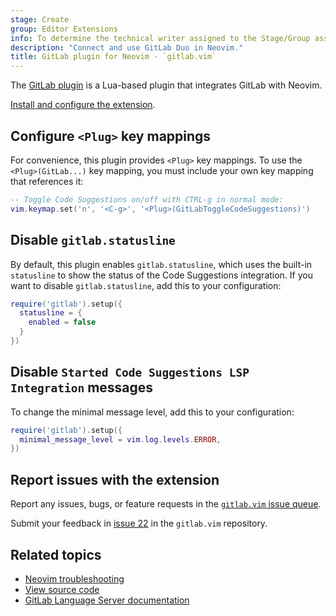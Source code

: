 ```yaml
---
stage: Create
group: Editor Extensions
info: To determine the technical writer assigned to the Stage/Group associated with this page, see https://handbook.gitlab.com/handbook/product/ux/technical-writing/#assignments
description: "Connect and use GitLab Duo in Neovim."
title: GitLab plugin for Neovim - `gitlab.vim`
---
```


The [GitLab plugin](https://gitlab.com/gitlab-org/editor-extensions/gitlab.vim) is a Lua-based plugin
that integrates GitLab with Neovim.

[Install and configure the extension](setup.md).

## Configure `<Plug>` key mappings

For convenience, this plugin provides `<Plug>` key mappings. To use the `<Plug>(GitLab...)` key mapping,
you must include your own key mapping that references it:

```lua
-- Toggle Code Suggestions on/off with CTRL-g in normal mode:
vim.keymap.set('n', '<C-g>', '<Plug>(GitLabToggleCodeSuggestions)')
```

## Disable `gitlab.statusline`

By default, this plugin enables `gitlab.statusline`, which uses the built-in `statusline`
to show the status of the Code Suggestions integration. If you want to disable `gitlab.statusline`,
add this to your configuration:

```lua
require('gitlab').setup({
  statusline = {
    enabled = false
  }
})
```

## Disable `Started Code Suggestions LSP Integration` messages

To change the minimal message level, add this to your configuration:

```lua
require('gitlab').setup({
  minimal_message_level = vim.log.levels.ERROR,
})
```

## Report issues with the extension

Report any issues, bugs, or feature requests in the
[`gitlab.vim` issue queue](https://gitlab.com/gitlab-org/editor-extensions/gitlab.vim/-/issues).

Submit your feedback in [issue 22](https://gitlab.com/gitlab-org/editor-extensions/gitlab.vim/-/issues/22)
in the `gitlab.vim` repository.

## Related topics

- [Neovim troubleshooting](neovim_troubleshooting.md)
- [View source code](https://gitlab.com/gitlab-org/editor-extensions/gitlab.vim)
- [GitLab Language Server documentation](../language_server/_index.md)
